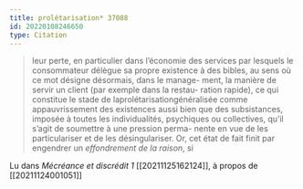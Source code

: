 ```yaml
---
title: prolétarisation* 37088
id: 20220108246650
type: Citation
---
```


> leur perte, en particulier dans l’économie des services par lesquels le consommateur délègue sa propre existence à des bibles, au sens où ce mot désigne désormais, dans le manage- ment, la manière de servir un client (par exemple dans la restau- ration rapide), ce qui constitue le stade de laprolétarisationgénéralisée comme appauvrissement des existences aussi bien que des subsistances, imposée à toutes les individualités, psychiques ou collectives, qu’il s’agit de soumettre à une pression perma- nente en vue de les particulariser et de les désingulariser. Or, cet état de fait finit par engendrer un *effondrement de la raison*, si

Lu dans *Mécréance et discrédit 1* [[20211125162124]], à propos de [[20211124001051]]